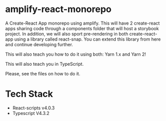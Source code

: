 # amplify-react-monorepo
A Create-React App monorepo using amplify. This will have 2 create-react apps sharing code through a components folder that will host a storybook project. In addition, we will also sport pre-rendering in both create-react-app using a library called react-snap. You can extend this library from here and continue developing further. 

This will also teach you how to do it using both: Yarn 1.x and Yarn 2!

This will also teach you in TypeScript.

Please, see the files on how to do it. 

# Tech Stack
* React-scripts v4.0.3
* Typescript V4.3.2



